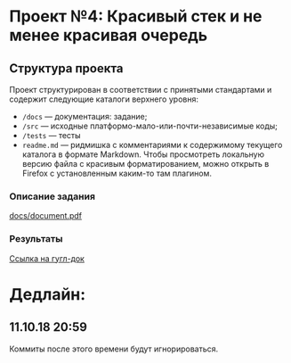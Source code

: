 ﻿Проект №4: Красивый стек и не менее красивая очередь
==========================

## Структура проекта

Проект структурирован в соответствии с принятыми стандартами и содержит следующие каталоги верхнего уровня:

* `/docs` — документация: задание;
* `/src` — исходные платформо-мало-или-почти-независимые коды;
* `/tests` — тесты
* `readme.md` — ридмишка с комментариями к содержимому текущего каталога в формате Markdown. Чтобы просмотреть локальную версию файла с красивым форматированием, можно открыть в Firefox с установленным каким-то там плагином.


### Описание задания
[docs/document.pdf](docs/document.pdf)

### Результаты

[Ссылка на гугл-док](https://docs.google.com/spreadsheets/d/1nV9EGI2Uck6YOyQnrLJAEdsgoTVFMlJnG7EUA8nGnFA/edit?usp=sharing)

# Дедлайн:
## 11.10.18 20:59
Коммиты после этого времени будут игнорироваться.

[comment]: <> (было так: [lp_doxydoc]: docs/doxydoc/readme.md, но путь надо давать относительно каталога с Doxyfile!)
[lp_doxydoc]: readme.md